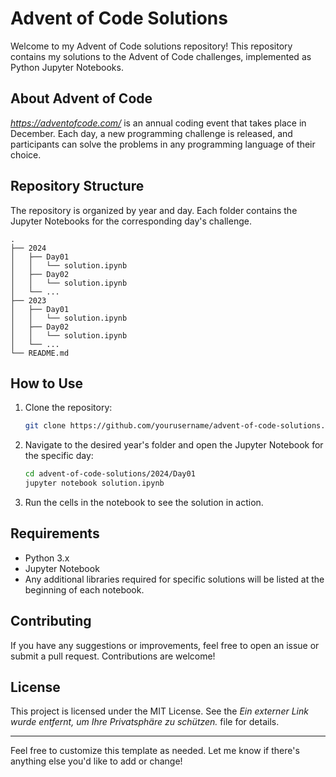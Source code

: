 # Advent of Code Solutions

Welcome to my Advent of Code solutions repository! This repository contains my solutions to the Advent of Code challenges, implemented as Python Jupyter Notebooks.

## About Advent of Code

*https://adventofcode.com/* is an annual coding event that takes place in December. Each day, a new programming challenge is released, and participants can solve the problems in any programming language of their choice.

## Repository Structure

The repository is organized by year and day. Each folder contains the Jupyter Notebooks for the corresponding day's challenge.

```
.
├── 2024
│   ├── Day01
│   │   └── solution.ipynb
│   ├── Day02
│   │   └── solution.ipynb
│   └── ...
├── 2023
│   ├── Day01
│   │   └── solution.ipynb
│   ├── Day02
│   │   └── solution.ipynb
│   └── ...
└── README.md
```

## How to Use

1. Clone the repository:
    ```bash
    git clone https://github.com/yourusername/advent-of-code-solutions.git
    ```

2. Navigate to the desired year's folder and open the Jupyter Notebook for the specific day:
    ```bash
    cd advent-of-code-solutions/2024/Day01
    jupyter notebook solution.ipynb
    ```

3. Run the cells in the notebook to see the solution in action.

## Requirements

- Python 3.x
- Jupyter Notebook
- Any additional libraries required for specific solutions will be listed at the beginning of each notebook.

## Contributing

If you have any suggestions or improvements, feel free to open an issue or submit a pull request. Contributions are welcome!

## License

This project is licensed under the MIT License. See the *Ein externer Link wurde entfernt, um Ihre Privatsphäre zu schützen.* file for details.

---

Feel free to customize this template as needed. Let me know if there's anything else you'd like to add or change!
